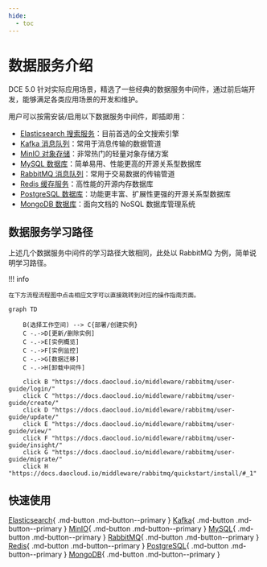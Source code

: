 ```yaml
---
hide:
  - toc
---
```


# 数据服务介绍

DCE 5.0 针对实际应用场景，精选了一些经典的数据服务中间件，通过前后端开发，能够满足各类应用场景的开发和维护。

用户可以按需安装/启用以下数据服务中间件，即插即用：

- [Elasticsearch 搜索服务](elasticsearch/intro/what.md)：目前首选的全文搜索引擎
- [Kafka 消息队列](kafka/intro/what.md)：常用于消息传输的数据管道
- [MinIO 对象存储](minio/intro/what.md)：非常热门的轻量对象存储方案
- [MySQL 数据库](mysql/intro/what.md)：简单易用、性能更高的开源关系型数据库
- [RabbitMQ 消息队列](rabbitmq/intro/what.md)：常用于交易数据的传输管道
- [Redis 缓存服务](redis/intro/what.md)：高性能的开源内存数据库
- [PostgreSQL 数据库](postgresql/intro/what.md)：功能更丰富、扩展性更强的开源关系型数据库
- [MongoDB 数据库](mongodb/intro/what.md)：面向文档的 NoSQL 数据库管理系统

## 数据服务学习路径

上述几个数据服务中间件的学习路径大致相同，此处以 RabbitMQ 为例，简单说明学习路径。

!!! info

    在下方流程流程图中点击相应文字可以直接跳转到对应的操作指南页面。

```mermaid
graph TD
    
    B(选择工作空间) --> C{部署/创建实例}
    C -.->D[更新/删除实例]
    C -.->E[实例概览]
    C -.->F[实例监控]
    C -.->G[数据迁移]
    C -.->H[卸载中间件]
    
    click B "https://docs.daocloud.io/middleware/rabbitmq/user-guide/login/"
    click C "https://docs.daocloud.io/middleware/rabbitmq/user-guide/create/"
    click D "https://docs.daocloud.io/middleware/rabbitmq/user-guide/update/"
    click E "https://docs.daocloud.io/middleware/rabbitmq/user-guide/view/"
    click F "https://docs.daocloud.io/middleware/rabbitmq/user-guide/insight/"
    click G "https://docs.daocloud.io/middleware/rabbitmq/user-guide/migrate/"
    click H "https://docs.daocloud.io/middleware/rabbitmq/quickstart/install/#_1"
```

## 快速使用

[Elasticsearch](elasticsearch/intro/what.md){ .md-button .md-button--primary }
[Kafka](kafka/intro/what.md){ .md-button .md-button--primary }
[MinIO](minio/intro/what.md){ .md-button .md-button--primary }
[MySQL](mysql/intro/what.md){ .md-button .md-button--primary }
[RabbitMQ](rabbitmq/intro/what.md){ .md-button .md-button--primary }
[Redis](redis/intro/what.md){ .md-button .md-button--primary }
[PostgreSQL](postgresql/intro/what.md){ .md-button .md-button--primary }
[MongoDB](mongodb/intro/what.md){ .md-button .md-button--primary }
